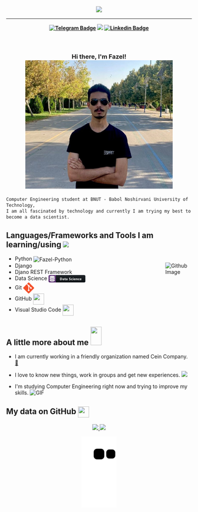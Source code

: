 <h4 align="center">
 
 <img src="https://user-images.githubusercontent.com/70382532/138322189-2db8df52-9dcb-40a0-88a8-c365466bd33d.gif" width="400"/>

<hr>

[![Telegram Badge](https://img.shields.io/badge/-Telegram-blue?style=for-the-badge&logo=Telegram&logoColor=white&link=https://github.com/FazelHaghighi)](https://t.me/pingpongplayer)
 <a href = "mailto:fazel.haghighi1399@gmail.com"><img src="https://img.shields.io/badge/-Gmail-%23333?style=for-the-badge&logo=gmail&logoColor=white" target="_blank"></a>
[![Linkedin Badge](https://img.shields.io/badge/-Linkedin-blue?style=for-the-badge&logo=Linkedin&logoColor=white&link=https://github.com/FazelHaghighi)](https://www.linkedin.com/in/mohammadfazel-abdhaghighi-33912a234)

</h4>

<h3 align="center">  <br>

Hi there, I'm Fazel! 
<br> 
<img src="photo-of-me.jpg" width="400px" />

</h3> 

``` 
Computer Engineering student at BNUT - Babol Noshirvani University of Technology, 
I am all fascinated by technology and currently I am trying my best to become a data scientist. 
``` 
## Languages/Frameworks and Tools I am learning/using <img lign="center" width="30" src="https://media.giphy.com/media/WUlplcMpOCEmTGBtBW/giphy.gif"> 

  - Python <img align="center" alt="Fazel-Python" height="30" width="30" src="https://i.giphy.com/media/LMt9638dO8dftAjtco/200.webp">
  - Django
  <img width="15%" align="right" alt="Github Image" src="https://github.com/SP-XD/SP-XD/blob/main/images/linux_rounded.gif?raw=true" /><br>
  - Djano REST Framework 
  - Data Science <img align="center" width="100" src="https://raw.githubusercontent.com/8bithemant/8bithemant/master/svg/dev/misc/datascience.svg">
  - Git <img align="center" height="30" width="30" src="https://raw.githubusercontent.com/devicons/devicon/master/icons/git/git-original.svg">
  - GitHub <img align="center" height="30" width="30" src="https://i.giphy.com/media/KzJkzjggfGN5Py6nkT/200.webp">
  - Visual Studio Code <img align="center" height="30" width="30" src="https://i.giphy.com/media/IdyAQJVN2kVPNUrojM/200.webp">
## A little more about me <img height="50" width="30" src="https://media.giphy.com/media/VgCDAzcKvsR6OM0uWg/giphy.gif"> 

- I am currently working in a friendly organization named Cein Company. [:link:](https://github.com/Cein-Company) 

- I love to know new things, work in groups and get new experiences. <img src="https://github.com/SP-XD/SP-XD/blob/main/images/hyperkitty.gif?raw=true" width="20" /> 

- I'm studying Computer Engineering right now and trying to improve my skills. <img alt="GIF" src="https://github.com/SP-XD/SP-XD/blob/main/images/Developer.gif" width="30" /> 

## My data on GitHub <img align="center" height="30" width="30" src="https://i.giphy.com/media/KzJkzjggfGN5Py6nkT/200.webp">

<div align="center">
  <a href="https://github.com/FazelHaghighi">
  <img height="180em" src="https://github-readme-stats.vercel.app/api?username=FazelHaghighi&show_icons=true&theme=dracula&include_all_commits=true&count_private=true"/>
  <img height="180em" src="https://github-readme-stats.vercel.app/api/top-langs/?username=FazelHaghighi&layout=compact&langs_count=7&theme=dracula"/>
 
   ![Snake animation](https://github.com/rafaballerini/rafaballerini/blob/output/github-contribution-grid-snake.svg)

</div> 
